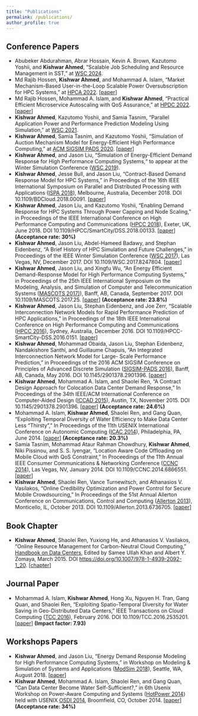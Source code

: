 ```yaml
---
title: "Publications"
permalink: /publications/
author_profile: true
---
```


## Conference Papers

* Abubeker Abdurahman, Abrar Hossain, Kevin A. Brown, Kazutomo Yoshii, and **Kishwar Ahmed**, “Scalable Job Scheduling and Resource Management in SST,” at [WSC 2024](https://meetings.informs.org/wordpress/wsc2024/).
* Md Rajib Hossen, **Kishwar Ahmed**, and Mohammad A. Islam, “Market Mechanism-Based User-in-the-Loop Scalable Power Oversubscription for HPC Systems,” at [HPCA 2022](https://hpca-conf.org/2023/). [[paper](https://ieeexplore.ieee.org/document/10071006)]
* Md Rajib Hossen, Mohammad A. Islam, and **Kishwar Ahmed**, “Practical Efficient Microservice Autoscaling with QoS Assurance,” at [HPDC 2022](https://www.hpdc.org/2022/). [[paper](https://dl.acm.org/doi/10.1145/3502181.3531460)]
* **Kishwar Ahmed**, Kazutomo Yoshii, and Samia Tasnim, “Parallel Application Power and Performance Prediction Modeling Using Simulation,” at [WSC 2021](https://meetings.informs.org/wordpress/wsc2021/).
* **Kishwar Ahmed**, Samia Tasnim, and Kazutomo Yoshii, “Simulation of Auction Mechanism Model for Energy-Efficient High Performance Computing,” at [ACM SIGSIM PADS 2020](https://www.acm-sigsim-pads.org/Programs/PADS-2020-Program.htm). [[paper](https://dl.acm.org/doi/abs/10.1145/3384441.3395991)]
* **Kishwar Ahmed**, and Jason Liu, “Simulation of Energy-Efficient Demand Response for High Performance Computing Systems,“ to appear at the Winter Simulation Conference ([WSC 2019](http://meetings2.informs.org/wordpress/wsc2019/)).
* **Kishwar Ahmed**, Jesse Bull, and Jason Liu, “Contract-Based Demand Response Model for HPC Systems,” in Proceedings of the 16th IEEE International Symposium on Parallel and Distributed Processing with Applications ([ISPA 2018](http://www.swinflow.org/confs/2018/ispa/)), Melbourne, Australia, December 2018. DOI 10.1109/BDCloud.2018.00091. [[paper](https://ieeexplore.ieee.org/document/8672277)]
* **Kishwar Ahmed**, Jason Liu, and Kazutomo Yoshii, “Enabling Demand Response for HPC Systems Through Power Capping and Node Scaling,” in Proceedings of the IEEE International Conference on High Performance Computing and Communications ([HPCC 2018](https://cse.stfx.ca/~hpcc2018/)), Exeter, UK, June 2018. DOI 10.1109/HPCC/SmartCity/DSS.2018.00133. [[paper](https://ieeexplore.ieee.org/abstract/document/8622871/)] **(Acceptance rate: 30%)**
* **Kishwar Ahmed**, Jason Liu, Abdel-Hameed Badawy, and Stephan Eidenbenz, “A Brief History of HPC Simulation and Future Challenges,” in Proceedings of the IEEE Winter Simulation Conference ([WSC 2017](http://meetings2.informs.org/wordpress/wsc2017/)), Las Vegas, NV, December 2017. DOI 10.1109/WSC.2017.8247804. [[paper](https://ieeexplore.ieee.org/document/8247804)]
* **Kishwar Ahmed**, Jason Liu, and Xingfu Wu, “An Energy Efficient Demand-Response Model for High Performance Computing Systems,” in Proceedings of the 25th IEEE International Symposium on the Modeling, Analysis, and Simulation of Computer and Telecommunication Systems ([MASCOTS 2017)](https://mascots2017.cs.ucalgary.ca/)), Banff, AB, Canada, September 2017. DOI 10.1109/MASCOTS.2017.25. [[paper](https://ieeexplore.ieee.org/document/8107444/)] **(Acceptance rate: 23.8%)**
* **Kishwar Ahmed**, Jason Liu, Stephan Eidenbenz, and Joe Zerr, “Scalable Interconnection Network Models for Rapid Performance Prediction of HPC Applications,” in Proceedings of the 18th IEEE International Conference on High Performance Computing and Communications ([HPCC 2016](http://www.swinflow.org/confs/2016/hpcc/)), Sydney, Australia, December 2016. DOI 10.1109/HPCC-SmartCity-DSS.2016.0151. [[paper](https://ieeexplore.ieee.org/document/7828492/)]
* **Kishwar Ahmed**, Mohammad Obaida, Jason Liu, Stephan Eidenbenz, Nandakishore Santhi, and Guillaume Chapuis, “An Integrated Interconnection Network Model for Large- Scale Performance Prediction,” in Proceedings of the 2016 ACM SIGSIM Conference on Principles of Advanced Discrete Simulation ([SIGSIM-PADS 2016](https://www.acm-sigsim-pads.org/)), Banff, AB, Canada, May 2016. DOI 10.1145/2901378.2901396. [[paper](https://dl.acm.org/citation.cfm?id=2901396)]
* **Kishwar Ahmed**, Mohammad A. Islam, and Shaolei Ren, “A Contract Design Approach for Colocation Data Center Demand Response,” In Proceedings of the 34th IEEE/ACM International Conference on Computer-Aided Design ([ICCAD 2015](https://iccad.com/)), Austin, TX, November 2015. DOI 10.1145/2901378.2901396. [[paper](https://ieeexplore.ieee.org/document/7372629/)] **(Acceptance rate: 24.6%)**
* Mohammad A. Islam, **Kishwar Ahmed**, Shaolei Ren, and Gang Quan, “Exploiting Temporal Diversity of Water Efficiency to Make Data Center Less “Thirsty”,” In Proceedings of the 11th USENIX International Conference on Autonomic Computing ([ICAC 2014](https://www.usenix.org/conference/icac14)), Philadelphia, PA, June 2014. [[paper](https://www.usenix.org/node/183093)] **(Acceptance rate: 20.3%)**
* Samia Tasnim, Mohammad Ataur Rahman Chowdhury, **Kishwar Ahmed**, Niki Pissinou, and S. S. Iyengar, “Location Aware Code Offloading on Mobile Cloud with QoS Constraint,” In Proceedings of the 11th Annual IEEE Consumer Communications & Networking Conference ([CCNC 2014](http://ccnc2014.ieee-ccnc.org/)), Las Vegas, NV, January 2014. DOI 10.1109/CCNC.2014.6866551. [[paper](https://ieeexplore.ieee.org/document/6866551/)]
* **Kishwar Ahmed**, Shaolei Ren, Vance Turnewitsch, and Athanasios V. Vasilakos, “Online Credibility Optimization and Power Control for Secure Mobile Crowdsourcing,” In Proceedings of the 51st Annual Allerton Conference on Communications, Control and Computing ([Allerton 2013](http://allerton.csl.illinois.edu/)), Monticello, IL, October 2013. DOI 10.1109/Allerton.2013.6736705. [[paper](https://ieeexplore.ieee.org/document/6736705/)]

## Book Chapter
* **Kishwar Ahmed**, Shaolei Ren, Yuxiong He, and Athanasios V. Vasilakos, “Online Resource Management for Carbon-Neutral Cloud Computing,” [Handbook on Data Centers](https://www.springer.com/us/book/9781493920914), Edited by Samee Ullah Khan and Albert Y. Zomaya, March 2015. DOI https://doi.org/10.1007/978-1-4939-2092-1_20. [[chapter](https://link.springer.com/chapter/10.1007/978-1-4939-2092-1_20)]

## Journal Paper
* Mohammad A. Islam, **Kishwar Ahmed**, Hong Xu, Nguyen H. Tran, Gang Quan, and Shaolei Ren, “Exploiting Spatio-Temporal Diversity for Water Saving in Geo-Distributed Data Centers,” IEEE Transactions on Cloud Computing ([TCC 2016](https://www.computer.org/web/tcc)), February 2016. DOI 10.1109/TCC.2016.2535201. [[paper](https://ieeexplore.ieee.org/document/7420641/)] **(Impact factor: 7.93)**

## Workshops Papers
* **Kishwar Ahmed**, and Jason Liu, “Energy Demand Response Modeling for High Performance Computing Systems,” in Workshop on Modeling & Simulation of Systems and Applications ([ModSim 2018](https://www.bnl.gov/modsim2018/)), Seattle, WA, August 2018. [[paper](https://kishwarbd.github.io/files/paper-modsim18.pdf)]
* **Kishwar Ahmed**, Mohammad A. Islam, Shaolei Ren, and Gang Quan, “Can Data Center Become Water Self-Sufficient?,” in 6th Usenix Workshop on Power-Aware Computing and Systems ([HotPower 2014](https://www.usenix.org/conference/hotpower14)) held with USENIX [OSDI 2014](https://www.usenix.org/conference/osdi14), Broomfield, CO, October 2014. [[paper](https://www.usenix.org/conference/hotpower14/technical-sessions/presentation/can-data-center-become-water-self-sufficient)] **(Acceptance rate: 34%)**



